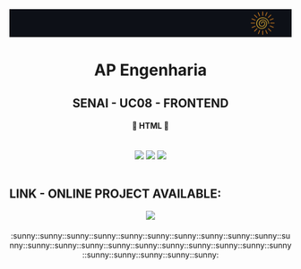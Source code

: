 <div align="center"><img src="https://github.com/lipollis/Imagens-Git/blob/main/banner_assinatura.svg" /></div>

<h1 align="center"> AP Engenharia  </h1>
<h2 align="center"> SENAI - UC08 - FRONTEND  </h2>

<h4 align="center"> 
	🚀  HTML  🚀
</h4>
<br>
<div align="center">
    <img width="50px" src="https://cdn.jsdelivr.net/gh/devicons/devicon/icons/html5/html5-original-wordmark.svg"></img>
    <img width="50px" src="https://cdn.jsdelivr.net/gh/devicons/devicon/icons/css3/css3-original-wordmark.svg"></img>
    <img width="50px" src="https://cdn.jsdelivr.net/gh/devicons/devicon/icons/javascript/javascript-plain.svg" />
</div>
<br>

<h2 align=""> LINK - ONLINE PROJECT AVAILABLE: </h2>
  <div align="center"><a href="" target="_blank" align-items-center>
    <img src="https://img.shields.io/badge/Netlify-00C7B7?style=for-the-badge&logo=netlify&logoColor=white"> </img></a></div>
  
<br>
<div align="center">:sunny::sunny::sunny::sunny::sunny::sunny::sunny::sunny::sunny::sunny::sunny::sunny::sunny::sunny::sunny::sunny::sunny::sunny::sunny::sunny::sunny::sunny::sunny::sunny::sunny::sunny:</div>
<br>
<br>
